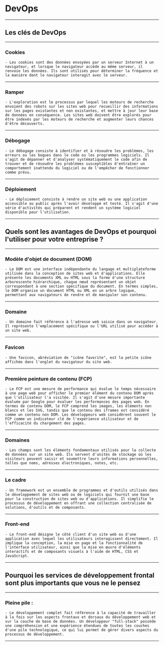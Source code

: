 # **DevOps**
---

## **Les clés de DevOps**
---

### **Cookies**
    - Les cookies sont des données envoyées par un serveur Internet à un navigateur, et lorsque le navigateur accède au même serveur, il renvoie les données. Ils sont utilisés pour déterminer la fréquence et la manière dont le navigateur interagit avec le serveur.
---

### **Ramper**
    - L'exploration est le processus par lequel les moteurs de recherche envoient des robots sur les sites web pour recueillir des informations sur les pages existantes et non existantes, et mettre à jour leur base de données en conséquence. Les sites web doivent être explorés pour être indexés par les moteurs de recherche et augmenter leurs chances d'être découverts.
---

### **Débogage**
    - Le débogage consiste à identifier et à résoudre les problèmes, les erreurs ou les bogues dans le code ou les programmes logiciels. Il s'agit de dépanner et d'analyser systématiquement le code afin de trouver et de résoudre les problèmes susceptibles d'entraîner un comportement inattendu du logiciel ou de l'empêcher de fonctionner comme prévu.
---

### **Déploiement**
    - Le déploiement consiste à rendre un site web ou une application accessible au public après l'avoir développé et testé. Il s'agit d'une série d'activités qui préparent et rendent un système logiciel disponible pour l'utilisation.
---

## **Quels sont les avantages de DevOps et pourquoi l'utiliser pour votre entreprise ?**
---

### **Modèle d'objet de document (DOM)**
    - Le DOM est une interface indépendante du langage et multiplateforme utilisée dans la conception de sites web et d'applications. Elle présente les documents XML ou HTML sous la forme d'une structure arborescente hiérarchique, chaque nœud représentant un objet correspondant à une section spécifique du document. En termes simples, le DOM organise un document HTML ou XML en un arbre logique, permettant aux navigateurs de rendre et de manipuler son contenu.
---

### **Domaine**
    - Un domaine fait référence à l'adresse web saisie dans un navigateur. Il représente l'emplacement spécifique ou l'URL utilisé pour accéder à un site web.
---

### **Favicon**
    - Une favicon, abréviation de "icône favorite", est la petite icône affichée dans l'onglet du navigateur du site web.
---

### **Première peinture de contenu (FCP)**
    - Le FCP est une mesure de performance qui évalue le temps nécessaire à une page web pour afficher le premier élément du contenu DOM après que l'utilisateur l'a visitée. Il s'agit d'une mesure importante évaluée par Google pour évaluer les performances des pages web. En termes de contenu DOM, le FCP comprend les images, les éléments non blancs et les SVG, tandis que le contenu des iframes est considéré comme un contenu non DOM. Les développeurs web considèrent souvent le FCP comme un indicateur clé de l'expérience utilisateur et de l'efficacité du chargement des pages.
---

### **Domaines**
    - Les champs sont les éléments fondamentaux utilisés pour la collecte de données sur un site web. Ils servent d'unités de stockage où les visiteurs peuvent saisir et soumettre leurs informations personnelles, telles que noms, adresses électroniques, notes, etc.
---

### **Le cadre**
    - Un framework est un ensemble de programmes et d'outils utilisés dans le développement de sites web ou de logiciels qui fournit une base pour la construction de sites web ou d'applications. Il simplifie le processus de développement en offrant une collection centralisée de solutions, d'outils et de composants.
---

### **Front-end**
    - Le front-end désigne le côté client d'un site web ou d'une application avec lequel les utilisateurs interagissent directement. Il implique la conception, la mise en page et la fonctionnalité de l'interface utilisateur, ainsi que la mise en œuvre d'éléments interactifs et de composants visuels à l'aide de HTML, CSS et JavaScript.
---

## **Pourquoi les services de développement frontal sont plus importants que vous ne le pensez**
---

### **Pleine pile :**
    - Le développement complet fait référence à la capacité de travailler à la fois sur les aspects frontaux et dorsaux du développement web et sur la couche de base de données. Un développeur "full-stack" possède une compréhension et une expérience étendues de toutes les couches d'une pile technologique, ce qui lui permet de gérer divers aspects du processus de développement.
---
